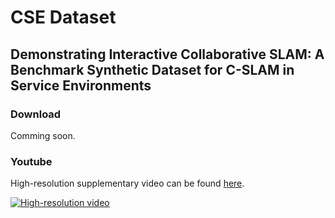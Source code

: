 # CSE Dataset 
## Demonstrating Interactive Collaborative SLAM: A Benchmark Synthetic Dataset for C-SLAM in Service Environments

### Download 
Comming soon.

### Youtube 
High-resolution supplementary video can be found [here](https://youtu.be/EKeVWzePS5M).

[![High-resolution video](https://img.youtube.com/vi/EKeVWzePS5M/0.jpg)](https://youtu.be/EKeVWzePS5M)

